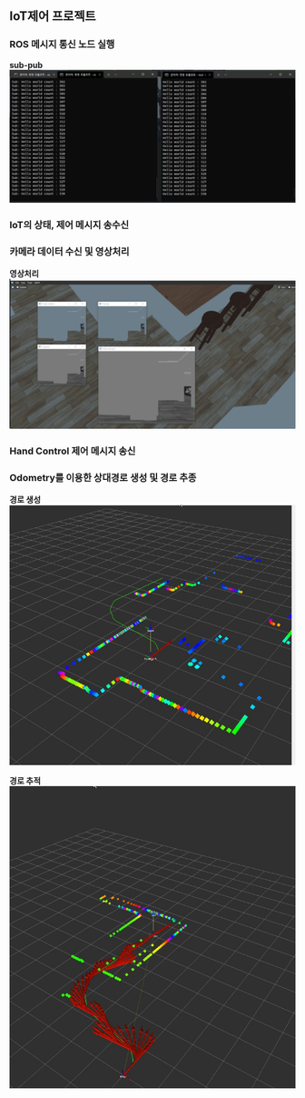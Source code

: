 ## IoT제어 프로젝트

### ROS 메시지 통신 노드 실행

**sub-pub**
![sub-pub](README.assets/req1-sub-pub.jpg)

### IoT의 상태, 제어 메시지 송수신

### 카메라 데이터 수신 및 영상처리

**영상처리**
![opencv](README.assets/req3-image.jpg)

### Hand Control 제어 메시지 송신

### Odometry를 이용한 상대경로 생성 및 경로 추종

**경로 생성**
![경로 생성](README.assets/req5-make_path.jpg)

**경로 추적**
![경로 추적](README.assets/req5-path_tracking.jpg)
